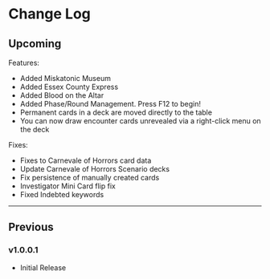 # Change Log

## Upcoming

Features:
- Added Miskatonic Museum
- Added Essex County Express
- Added Blood on the Altar
- Added Phase/Round Management. Press F12 to begin!
- Permanent cards in a deck are moved directly to the table
- You can now draw encounter cards unrevealed via a right-click menu on the deck

Fixes:
- Fixes to Carnevale of Horrors card data
- Update Carnevale of Horrors Scenario decks
- Fix persistence of manually created cards
- Investigator Mini Card flip fix
- Fixed Indebted keywords

___

## Previous

### v1.0.0.1
- Initial Release
